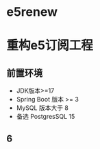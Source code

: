# e5renew
# 重构e5订阅工程

## 前置环境
 - JDK版本>=17
 - Spring Boot 版本 >= 3
 - MySQL 版本大于 8
 - 备选 PostgresSQL 15
## 6
